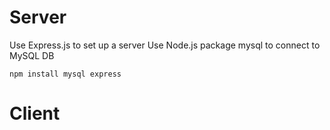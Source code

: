 # Server
Use Express.js to set up a server
Use Node.js package mysql to connect to MySQL DB
```
npm install mysql express
```

# Client
